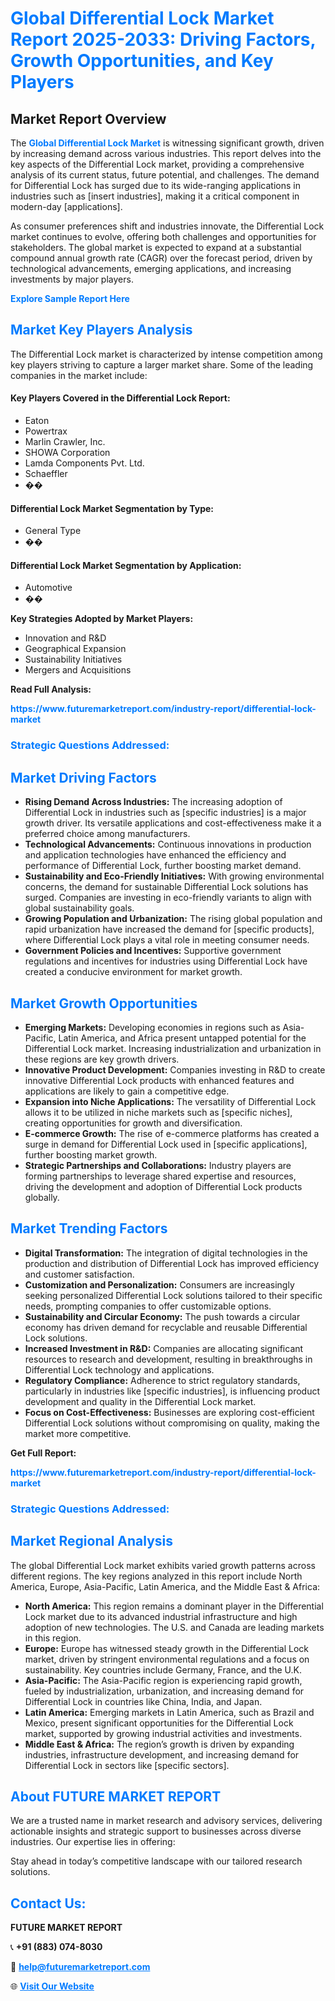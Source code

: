 <h1 style="color: #007BFF;">Global Differential Lock Market Report 2025-2033: Driving Factors, Growth Opportunities, and Key Players</h1>

<section id="overview">
<h2>Market Report Overview</h2>
<p>The <a href="https://www.futuremarketreport.com/industry-report/differential-lock-market" style="color: #007BFF; text-decoration: none;"><strong>Global Differential Lock Market</strong></a> is witnessing significant growth, driven by increasing demand across various industries. This report delves into the key aspects of the Differential Lock market, providing a comprehensive analysis of its current status, future potential, and challenges. The demand for Differential Lock has surged due to its wide-ranging applications in industries such as [insert industries], making it a critical component in modern-day [applications].</p>
<p>As consumer preferences shift and industries innovate, the Differential Lock market continues to evolve, offering both challenges and opportunities for stakeholders. The global market is expected to expand at a substantial compound annual growth rate (CAGR) over the forecast period, driven by technological advancements, emerging applications, and increasing investments by major players.</p>
</section>

<section id="overview">
<p><a href="https://www.futuremarketreport.com/request-sample/reportId=114117" style="color: #007BFF; text-decoration: none;"><strong>Explore Sample Report Here</strong></a></p>
</section>

<section id="key-players">
<h2 style="color: #007BFF;">Market Key Players Analysis</h2>
<p>The Differential Lock market is characterized by intense competition among key players striving to capture a larger market share. Some of the leading companies in the market include:</p>
<h4>Key Players Covered in the Differential Lock Report:</h4>
<ul><li>Eaton</li><li>Powertrax</li><li>Marlin Crawler, Inc.</li><li>SHOWA Corporation</li><li>Lamda Components Pvt. Ltd.</li><li>Schaeffler</li><li>��</li></ul>
<h4>Differential Lock Market Segmentation by Type:</h4>
<ul><li>General Type</li><li>��</li></ul>

<h4>Differential Lock Market Segmentation by Application:</h4>
<ul><li>Automotive</li><li>��</li></ul>
<p><strong>Key Strategies Adopted by Market Players:</strong></p>
<ul>
<li>Innovation and R&D</li>
<li>Geographical Expansion</li>
<li>Sustainability Initiatives</li>
<li>Mergers and Acquisitions</li>
</ul>
</section>

<section>
<p><strong>Read Full Analysis: </strong></p><a href="https://www.futuremarketreport.com/industry-report/differential-lock-market" style="color: #007BFF; text-decoration: none;"><strong>https://www.futuremarketreport.com/industry-report/differential-lock-market</strong></a>
<h3 style="color: #007BFF;">Strategic Questions Addressed:</h3>
</section>

<section id="driving-factors">
<h2 style="color: #007BFF;">Market Driving Factors</h2>
<ul>
<li><strong>Rising Demand Across Industries:</strong> The increasing adoption of Differential Lock in industries such as [specific industries] is a major growth driver. Its versatile applications and cost-effectiveness make it a preferred choice among manufacturers.</li>
<li><strong>Technological Advancements:</strong> Continuous innovations in production and application technologies have enhanced the efficiency and performance of Differential Lock, further boosting market demand.</li>
<li><strong>Sustainability and Eco-Friendly Initiatives:</strong> With growing environmental concerns, the demand for sustainable Differential Lock solutions has surged. Companies are investing in eco-friendly variants to align with global sustainability goals.</li>
<li><strong>Growing Population and Urbanization:</strong> The rising global population and rapid urbanization have increased the demand for [specific products], where Differential Lock plays a vital role in meeting consumer needs.</li>
<li><strong>Government Policies and Incentives:</strong> Supportive government regulations and incentives for industries using Differential Lock have created a conducive environment for market growth.</li>
</ul>
</section>

<section id="growth-opportunities">
<h2 style="color: #007BFF;">Market Growth Opportunities</h2>
<ul>
<li><strong>Emerging Markets:</strong> Developing economies in regions such as Asia-Pacific, Latin America, and Africa present untapped potential for the Differential Lock market. Increasing industrialization and urbanization in these regions are key growth drivers.</li>
<li><strong>Innovative Product Development:</strong> Companies investing in R&D to create innovative Differential Lock products with enhanced features and applications are likely to gain a competitive edge.</li>
<li><strong>Expansion into Niche Applications:</strong> The versatility of Differential Lock allows it to be utilized in niche markets such as [specific niches], creating opportunities for growth and diversification.</li>
<li><strong>E-commerce Growth:</strong> The rise of e-commerce platforms has created a surge in demand for Differential Lock used in [specific applications], further boosting market growth.</li>
<li><strong>Strategic Partnerships and Collaborations:</strong> Industry players are forming partnerships to leverage shared expertise and resources, driving the development and adoption of Differential Lock products globally.</li>
</ul>
</section>

<section id="trending-factors">
<h2 style="color: #007BFF;">Market Trending Factors</h2>
<ul>
<li><strong>Digital Transformation:</strong> The integration of digital technologies in the production and distribution of Differential Lock has improved efficiency and customer satisfaction.</li>
<li><strong>Customization and Personalization:</strong> Consumers are increasingly seeking personalized Differential Lock solutions tailored to their specific needs, prompting companies to offer customizable options.</li>
<li><strong>Sustainability and Circular Economy:</strong> The push towards a circular economy has driven demand for recyclable and reusable Differential Lock solutions.</li>
<li><strong>Increased Investment in R&D:</strong> Companies are allocating significant resources to research and development, resulting in breakthroughs in Differential Lock technology and applications.</li>
<li><strong>Regulatory Compliance:</strong> Adherence to strict regulatory standards, particularly in industries like [specific industries], is influencing product development and quality in the Differential Lock market.</li>
<li><strong>Focus on Cost-Effectiveness:</strong> Businesses are exploring cost-efficient Differential Lock solutions without compromising on quality, making the market more competitive.</li>
</ul>
</section>

<section>
<p><strong>Get Full Report: </strong></p><a href="https://www.futuremarketreport.com/industry-report/differential-lock-market" style="color: #007BFF; text-decoration: none;"><strong>https://www.futuremarketreport.com/industry-report/differential-lock-market</strong></a>
<h3 style="color: #007BFF;">Strategic Questions Addressed:</h3>
</section>


<section id="regional-analysis">
<h2 style="color: #007BFF;">Market Regional Analysis</h2>
<p>The global Differential Lock market exhibits varied growth patterns across different regions. The key regions analyzed in this report include North America, Europe, Asia-Pacific, Latin America, and the Middle East & Africa:</p>
<ul>
<li><strong>North America:</strong> This region remains a dominant player in the Differential Lock market due to its advanced industrial infrastructure and high adoption of new technologies. The U.S. and Canada are leading markets in this region.</li>
<li><strong>Europe:</strong> Europe has witnessed steady growth in the Differential Lock market, driven by stringent environmental regulations and a focus on sustainability. Key countries include Germany, France, and the U.K.</li>
<li><strong>Asia-Pacific:</strong> The Asia-Pacific region is experiencing rapid growth, fueled by industrialization, urbanization, and increasing demand for Differential Lock in countries like China, India, and Japan.</li>
<li><strong>Latin America:</strong> Emerging markets in Latin America, such as Brazil and Mexico, present significant opportunities for the Differential Lock market, supported by growing industrial activities and investments.</li>
<li><strong>Middle East & Africa:</strong> The region’s growth is driven by expanding industries, infrastructure development, and increasing demand for Differential Lock in sectors like [specific sectors].</li>
</ul>
</section>

<footer>
<h2 style="color: #007BFF;">About FUTURE MARKET REPORT</h2>
<p>We are a trusted name in market research and advisory services, delivering actionable insights and strategic support to businesses across diverse industries. Our expertise lies in offering:</p>

<p>Stay ahead in today’s competitive landscape with our tailored research solutions.</p>

<h2 style="color: #007BFF;">Contact Us:</h2>
<p><strong>FUTURE MARKET REPORT</strong></p>
<p>📞 <strong>+91 (883) 074-8030</strong></p>
<p>📧 <strong><a href="mailto:help@futuremarketreport.com" style="color: #007BFF;">help@futuremarketreport.com</a></strong></p>
<p>🌐 <strong><a href="https://www.futuremarketreport.com/" style="color: #007BFF;">Visit Our Website</a></strong></p>
</footer>